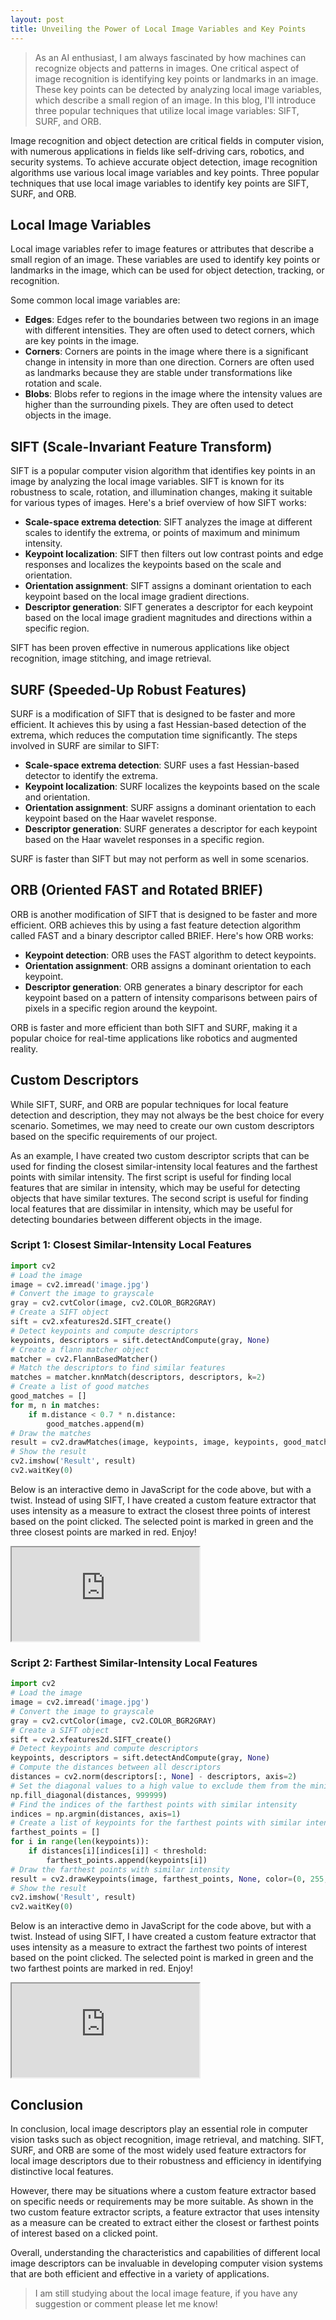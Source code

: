 ```yaml
---
layout: post
title: Unveiling the Power of Local Image Variables and Key Points
---
```


> As an AI enthusiast, I am always fascinated by how machines can recognize objects and patterns in images. One critical aspect of image recognition is identifying key points or landmarks in an image. These key points can be detected by analyzing local image variables, which describe a small region of an image. In this blog, I'll introduce three popular techniques that utilize local image variables: SIFT, SURF, and ORB.

Image recognition and object detection are critical fields in computer vision, with numerous applications in fields like self-driving cars, robotics, and security systems. To achieve accurate object detection, image recognition algorithms use various local image variables and key points. Three popular techniques that use local image variables to identify key points are SIFT, SURF, and ORB.

## Local Image Variables 
<definition>
Local image variables refer to image features or attributes that describe a small region of an image. These variables are used to identify key points or landmarks in the image, which can be used for object detection, tracking, or recognition. 
</definition>	

	
Some common local image variables are:
* **Edges**: Edges refer to the boundaries between two regions in an image with different intensities. They are often used to detect corners, which are key points in the image.
* **Corners**: Corners are points in the image where there is a significant change in intensity in more than one direction. Corners are often used as landmarks because they are stable under transformations like rotation and scale.
* **Blobs**: Blobs refer to regions in the image where the intensity values are higher than the surrounding pixels. They are often used to detect objects in the image.

## SIFT (Scale-Invariant Feature Transform)

SIFT is a popular computer vision algorithm that identifies key points in an image by analyzing the local image variables. SIFT is known for its robustness to scale, rotation, and illumination changes, making it suitable for various types of images. Here's a brief overview of how SIFT works:

* **Scale-space extrema detection**: SIFT analyzes the image at different scales to identify the extrema, or points of maximum and minimum intensity.
* **Keypoint localization**: SIFT then filters out low contrast points and edge responses and localizes the keypoints based on the scale and orientation.
* **Orientation assignment**: SIFT assigns a dominant orientation to each keypoint based on the local image gradient directions.
* **Descriptor generation**: SIFT generates a descriptor for each keypoint based on the local image gradient magnitudes and directions within a specific region.

SIFT has been proven effective in numerous applications like object recognition, image stitching, and image retrieval.

## SURF (Speeded-Up Robust Features)
SURF is a modification of SIFT that is designed to be faster and more efficient. It achieves this by using a fast Hessian-based detection of the extrema, which reduces the computation time significantly. The steps involved in SURF are similar to SIFT:

* **Scale-space extrema detection**: SURF uses a fast Hessian-based detector to identify the extrema.
* **Keypoint localization**: SURF localizes the keypoints based on the scale and orientation.
* **Orientation assignment**: SURF assigns a dominant orientation to each keypoint based on the Haar wavelet response.
* **Descriptor generation**: SURF generates a descriptor for each keypoint based on the Haar wavelet responses in a specific region.

SURF is faster than SIFT but may not perform as well in some scenarios.

## ORB (Oriented FAST and Rotated BRIEF)
ORB is another modification of SIFT that is designed to be faster and more efficient. ORB achieves this by using a fast feature detection algorithm called FAST and a binary descriptor called BRIEF. Here's how ORB works:

* **Keypoint detection**: ORB uses the FAST algorithm to detect keypoints.
* **Orientation assignment**: ORB assigns a dominant orientation to each keypoint.
* **Descriptor generation**: ORB generates a binary descriptor for each keypoint based on a pattern of intensity comparisons between pairs of pixels in a specific region around the keypoint.

ORB is faster and more efficient than both SIFT and SURF, making it a popular choice for real-time applications like robotics and augmented reality.

## Custom Descriptors
While SIFT, SURF, and ORB are popular techniques for local feature detection and description, they may not always be the best choice for every scenario. Sometimes, we may need to create our own custom descriptors based on the specific requirements of our project.

As an example, I have created two custom descriptor scripts that can be used for finding the closest similar-intensity local features and the farthest points with similar intensity. The first script is useful for finding local features that are similar in intensity, which may be useful for detecting objects that have similar textures. The second script is useful for finding local features that are dissimilar in intensity, which may be useful for detecting boundaries between different objects in the image.

### <blue>Script 1: Closest Similar-Intensity Local Features</blue>
```python
import cv2
# Load the image
image = cv2.imread('image.jpg')
# Convert the image to grayscale
gray = cv2.cvtColor(image, cv2.COLOR_BGR2GRAY)
# Create a SIFT object
sift = cv2.xfeatures2d.SIFT_create()
# Detect keypoints and compute descriptors
keypoints, descriptors = sift.detectAndCompute(gray, None)
# Create a flann matcher object
matcher = cv2.FlannBasedMatcher()
# Match the descriptors to find similar features
matches = matcher.knnMatch(descriptors, descriptors, k=2)
# Create a list of good matches
good_matches = []
for m, n in matches:
    if m.distance < 0.7 * n.distance:
        good_matches.append(m)
# Draw the matches
result = cv2.drawMatches(image, keypoints, image, keypoints, good_matches, None)
# Show the result
cv2.imshow('Result', result)
cv2.waitKey(0)
```
Below is an interactive demo in JavaScript for the code above, but with a twist. Instead of using SIFT, I have created a custom feature extractor that uses intensity as a measure to extract the closest three points of interest based on the point clicked. The <green>selected point is marked in green</green> and <red>the three closest points are marked in red</red>. Enjoy!
<iframe src="https://preview.p5js.org/rohny00/embed/UczBsAA5C"></iframe>

### <blue>Script 2: Farthest Similar-Intensity Local Features</blue>
```python
import cv2
# Load the image
image = cv2.imread('image.jpg')
# Convert the image to grayscale
gray = cv2.cvtColor(image, cv2.COLOR_BGR2GRAY)
# Create a SIFT object
sift = cv2.xfeatures2d.SIFT_create()
# Detect keypoints and compute descriptors
keypoints, descriptors = sift.detectAndCompute(gray, None)
# Compute the distances between all descriptors
distances = cv2.norm(descriptors[:, None] - descriptors, axis=2)
# Set the diagonal values to a high value to exclude them from the minimum
np.fill_diagonal(distances, 999999)
# Find the indices of the farthest points with similar intensity
indices = np.argmin(distances, axis=1)
# Create a list of keypoints for the farthest points with similar intensity
farthest_points = []
for i in range(len(keypoints)):
    if distances[i][indices[i]] < threshold:
        farthest_points.append(keypoints[i])
# Draw the farthest points with similar intensity
result = cv2.drawKeypoints(image, farthest_points, None, color=(0, 255, 0), flags=0)
# Show the result
cv2.imshow('Result', result)
cv2.waitKey(0)
```
Below is an interactive demo in JavaScript for the code above, but with a twist. Instead of using SIFT, I have created a custom feature extractor that uses intensity as a measure to extract the farthest two points of interest based on the point clicked. The <green>selected point is marked in green</green> and <red>the two farthest points are marked in red</red>. Enjoy!
<iframe src="https://preview.p5js.org/rohny00/embed/_gPWnkzAi"></iframe>

## Conclusion

In conclusion, local image descriptors play an essential role in computer vision tasks such as object recognition, image retrieval, and matching. SIFT, SURF, and ORB are some of the most widely used feature extractors for local image descriptors due to their robustness and efficiency in identifying distinctive local features.

However, there may be situations where a custom feature extractor based on specific needs or requirements may be more suitable. As shown in the two custom feature extractor scripts, a feature extractor that uses intensity as a measure can be created to extract either the closest or farthest points of interest based on a clicked point.

Overall, understanding the characteristics and capabilities of different local image descriptors can be invaluable in developing computer vision systems that are both efficient and effective in a variety of applications.

<div id="disqus_thread"></div>
<script>
var disqus_config = function () {
this.page.url = "{{ page.url | absolute_url }}";
this.page.identifier = "{{ page.url | absolute_url }}";
};
(function() { // DON'T EDIT BELOW THIS LINE
var d = document, s = d.createElement('script');
s.src = 'https://reedn.disqus.com/embed.js';
s.setAttribute('data-timestamp', +new Date());
(d.head || d.body).appendChild(s);
})();
</script>
	
> I am still studying about the local image feature, if you have any suggestion  or comment please let me know!
